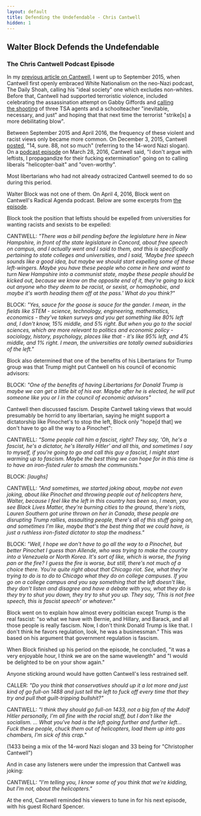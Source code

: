 ```yaml
---
layout: default
title: Defending the Undefendable - Chris Cantwell
hidden: 1
---
```

<div class="article">
<h2>Walter Block Defends the Undefendable</h2>
<h3>The Chris Cantwell Podcast Episode</h3>
<p>In my <a href="https://neoliberalcaucus.github.io/2020/06/17/chris-cantwell.html">previous article on Cantwell</a>, I went up to September 2015, when Cantwell first openly embraced White Nationalism on the neo-Nazi podcast, The Daily Shoah, calling his "ideal society" one which excludes non-whites. Before that, Cantwell had supported terroristic violence, included celebrating the assassination attempt on Gabby Giffords and <a href="https://web.archive.org/web/20140301182310/http://www.christophercantwell.com/2013/11/05/at-least-paul-ciancia-wasnt-a-sheep/">calling the&nbsp;shooting</a> of three TSA agents and a schoolteacher "inevitable, necessary, and just" and hoping that that next time the terrorist "strike[s] a more debilitating blow".</p>
<p>Between September 2015 and April 2016, the frequency of these violent and racist views only became more common. On December 3, 2015, Cantwell <a href="https://neoliberalcaucus.github.io/images/cantwell_14_words.png">posted</a>, "14, sure. 88, not so much" (referring to the 14-word Nazi slogan). On a <a href="https://ia803108.us.archive.org/1/items/RadicalAgendaArchive/EP121%20-%20Discrimination.mp3">podcast episode</a> on March 28, 2016, Cantwell said, "I don't argue with leftists, I propagandize for their fucking extermination" going on to calling liberals&nbsp;"helicopter-bait" and "oven-worthy".</p>
<p>Most libertarians who had not already ostracized Cantwell seemed to do so during this period.</p>
<p>Walter Block was not one of them.&nbsp;On April 4, 2016, Block went on Cantwell's Radical Agenda podcast. Below are some excerpts from <a href="https://ia803108.us.archive.org/1/items/RadicalAgendaArchive/EP124%20-%20Walter%20Block.mp3">the episode</a>.</p>
<p>Block took the position that leftists should be expelled from universities for wanting racists and sexists to be expelled:</p>
<p>CANTWELL: <em>"There was a bill pending before the legislature here in New Hampshire, in front of the state legislature in Concord, about free speech on campus, and I actually went and I said to them, and this is specifically pertaining to state colleges and universities, and I said, 'Maybe free speech sounds like a good idea, but maybe we should start expelling some of these left-wingers. Maybe you have these people who come in here and want to turn New Hampshire into a communist state, maybe these people should be kicked out, because we know on the opposite end of it, they're going to kick out anyone who they deem to be racist, or sexist, or homophobic, and maybe it's worth heading them off at the pass.' What do you think?"</em></p>
<p>BLOCK: <em>"Yes, sauce for the goose is sauce for the gander. I mean, in the fields like STEM - science, technology, engineering, mathematics, economics - they've taken surveys and you get something like 80% left and, I don't know, 15% middle, and 5% right. But when you go to the social sciences, which are more relevant to politics and economic policy - sociology, history, psychology, places like that - it's like 95% left, and 4% middle, and 1% right. I mean, the universities are totally owned subsidiaries of the left."</em></p>
<p>Block also determined that one of the benefits of his Libertarians for Trump group was that Trump might put Cantwell on his council of economic advisors:</p>
<p>BLOCK: <em>"One of the benefits of having Libertarians for Donald Trump is maybe we can get a little bit of his ear. Maybe after he is elected, he will put someone like you or I in the council of economic advisors"</em></p>
<p>Cantwell then discussed fascism. Despite Cantwell taking views that would presumably be horrid to any libertarian, saying he might support a dictatorship like Pinochet's to stop the left, Block only "hope[d that] we don't have to go all the way to a Pinochet":</p>
<p>CANTWELL:<em>&nbsp;"Some people call him a fascist, right? They say, 'Oh, he's a fascist, he's a dictator, he's literally Hitler' and all this, and sometimes I say to myself, if you're going to go and call this guy a fascist, I might start warming up to fascism. Maybe the best thing we can hope for in this time is to have an iron-fisted ruler to smash the communists.</em>"</p>
<p>BLOCK: <em>[laughs]</em></p>
<p>CANTWELL: <em>"And sometimes, we started joking about, maybe not even joking, about like Pinochet and throwing people out of helicopters here, Walter, because I feel like the left in this country has been so, I mean, you see Black Lives Matter, they're burning cities to the ground, there's riots, Lauren Southern got urine thrown on her in Canada, these people are disrupting Trump rallies, assaulting people, there's all of this stuff going on, and sometimes I'm like, maybe that's the best thing that we could have, is just a ruthless iron-fisted dictator to stop the madness."</em></p>
<p>BLOCK: <em>"Well, I hope we don't have to go all the way to a Pinochet, but better Pinochet I guess than Allende, who was trying to make the country into a Venezuela or North Korea. It's sort of like, which is worse, the frying pan or the fire? I guess the fire is worse, but still, there's not much of a choice there. You're quite right about that Chicago riot. See, what they're trying to do is to do to Chicago what they do on college campuses. If you go on a college campus and you say something that the left doesn't like, they don't listen and disagree and have a debate with you, what they do is they try to shut you down, they try to shut you up. They say, 'This is not free speech, this is fascist speech' or whatever."</em></p>
<p>Block went on to explain how almost every politician except Trump is the real fascist: "so what we have with Bernie, and Hillary, and Barack, and all those people is really fascism. Now, I don't think Donald Trump is like that. I don't think he favors regulation, look, he was a businessman." This was based on his argument that government regulation is fascism.</p>
<p>When Block finished up his period on the episode, he concluded, "it was a very enjoyable hour, I think we are on the same wavelength" and "I would be delighted to be on your show again."</p>
<p>Anyone sticking around would have gotten Cantwell's less restrained self.</p>
<p>CALLER: <em>"Do you think that conservatives should up it a lot more and just kind of go full-on 1488 and just tell the left to fuck off every time that they try and pull that guilt-tripping bullshit?"</em></p>
<p>CANTWELL: <em>"I think they should go full-on 1433, not a big fan of the Adolf Hitler personally, I'm all fine with the racial stuff, but I don't like the socialism. ... What you've had is the left going further and further left... Fuck these people, chuck them out of helicopters, load them up into gas chambers, I'm sick of this crap."</em></p>
<p>(1433 being a mix of the 14-word Nazi slogan and 33 being for "Christopher Cantwell")</p>
<p>And in case any listeners were under the impression that Cantwell was joking:</p>
<p>CANTWELL: <em>"I'm telling you, I know some of you think that we're kidding, but I'm not, about the helicopters."</em></p>
<p>At the end, Cantwell reminded his viewers to tune in for his next episode, with his guest Richard Spencer.</p>
</div>